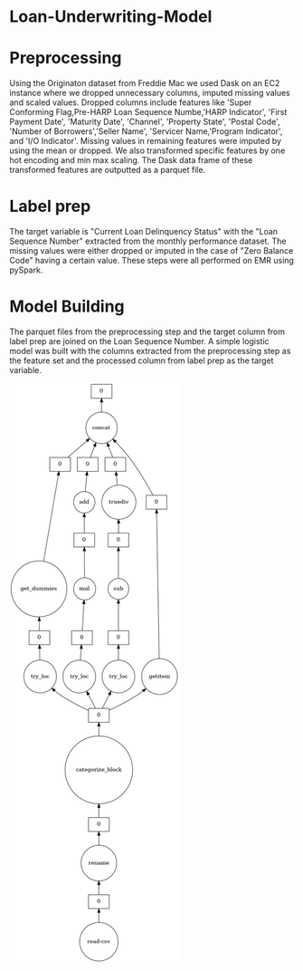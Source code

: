 # Loan-Underwriting-Model
# Preprocessing 
  Using the Originaton dataset from Freddie Mac we  used  Dask on an EC2 instance where we dropped unnecessary columns, imputed missing values and scaled values. Dropped columns include features like 'Super Conforming Flag,Pre-HARP Loan Sequence Numbe,'HARP Indicator',  'First Payment Date', 'Maturity Date', 'Channel', 'Property State', 'Postal Code', 'Number of Borrowers','Seller Name', 'Servicer Name,'Program Indicator',  and 'I/O Indicator'. Missing values in remaining features were imputed by using the mean or dropped. We also transformed specific features by one hot encoding and min max scaling. The Dask data frame of these transformed features are outputted as a parquet file.

# Label prep
The target variable is "Current Loan Delinquency Status" with the "Loan Sequence Number" extracted from the monthly performance dataset.  The missing values were either dropped or imputed in the case of "Zero Balance Code" having a certain value. These steps were all performed on EMR using pySpark. 

# Model Building
The parquet files from the preprocessing step and the target column from label prep are joined on the Loan Sequence Number. A simple logistic model was built with the columns extracted from the preprocessing step as the feature set and the processed column from label prep as the target variable. 

![alt text](https://github.com/SrikarPrayaga06/Loan-Underwriting-Model/blob/main/graph.png)
